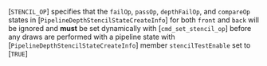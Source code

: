 [`STENCIL_OP`] specifies that the `failOp`,
`passOp`, `depthFailOp`, and `compareOp` states in
[`PipelineDepthStencilStateCreateInfo`] for both `front` and
`back` will be ignored and  **must**  be set dynamically with
[`cmd_set_stencil_op`] before any draws are performed with a pipeline
state with [`PipelineDepthStencilStateCreateInfo`] member
`stencilTestEnable` set to [`TRUE`]